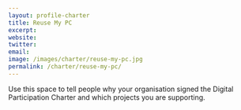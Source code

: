 ```yaml
---
layout: profile-charter
title: Reuse My PC
excerpt: 
website: 
twitter: 
email: 
image: /images/charter/reuse-my-pc.jpg
permalink: /charter/reuse-my-pc/
---
```


Use this space to tell people why your organisation signed the Digital Participation Charter and which projects you are supporting.